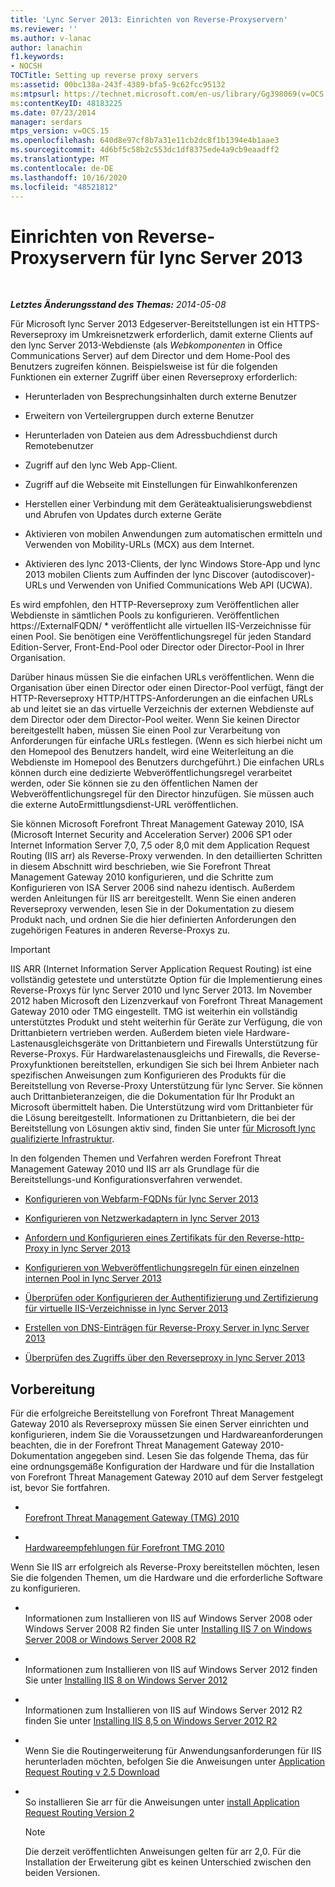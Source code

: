 ```yaml
---
title: 'Lync Server 2013: Einrichten von Reverse-Proxyservern'
ms.reviewer: ''
ms.author: v-lanac
author: lanachin
f1.keywords:
- NOCSH
TOCTitle: Setting up reverse proxy servers
ms:assetid: 00bc138a-243f-4389-bfa5-9c62fcc95132
ms:mtpsurl: https://technet.microsoft.com/en-us/library/Gg398069(v=OCS.15)
ms:contentKeyID: 48183225
ms.date: 07/23/2014
manager: serdars
mtps_version: v=OCS.15
ms.openlocfilehash: 640d8e97cf8b7a31e11cb2dc8f1b1394e4b1aae3
ms.sourcegitcommit: 4d6bf5c58b2c553dc1df8375ede4a9cb9eaadff2
ms.translationtype: MT
ms.contentlocale: de-DE
ms.lasthandoff: 10/16/2020
ms.locfileid: "48521812"
---
```

# <a name="setting-up-reverse-proxy-servers-for-lync-server-2013"></a>Einrichten von Reverse-Proxyservern für lync Server 2013

<div data-xmlns="http://www.w3.org/1999/xhtml">

<div class="topic" data-xmlns="http://www.w3.org/1999/xhtml" data-msxsl="urn:schemas-microsoft-com:xslt" data-cs="https://msdn.microsoft.com/">

<div data-asp="https://msdn2.microsoft.com/asp">



</div>

<div id="mainSection">

<div id="mainBody">

<span> </span>

_**Letztes Änderungsstand des Themas:** 2014-05-08_

Für Microsoft lync Server 2013 Edgeserver-Bereitstellungen ist ein HTTPS-Reverseproxy im Umkreisnetzwerk erforderlich, damit externe Clients auf den lync Server 2013-Webdienste (als *Webkomponenten* in Office Communications Server) auf dem Director und dem Home-Pool des Benutzers zugreifen können. Beispielsweise ist für die folgenden Funktionen ein externer Zugriff über einen Reverseproxy erforderlich:

  - Herunterladen von Besprechungsinhalten durch externe Benutzer

  - Erweitern von Verteilergruppen durch externe Benutzer

  - Herunterladen von Dateien aus dem Adressbuchdienst durch Remotebenutzer

  - Zugriff auf den lync Web App-Client.

  - Zugriff auf die Webseite mit Einstellungen für Einwahlkonferenzen

  - Herstellen einer Verbindung mit dem Geräteaktualisierungswebdienst und Abrufen von Updates durch externe Geräte

  - Aktivieren von mobilen Anwendungen zum automatischen ermitteln und Verwenden von Mobility-URLs (MCX) aus dem Internet.

  - Aktivieren des lync 2013-Clients, der lync Windows Store-App und lync 2013 mobilen Clients zum Auffinden der lync Discover (autodiscover)-URLs und Verwenden von Unified Communications Web API (UCWA).

Es wird empfohlen, den HTTP-Reverseproxy zum Veröffentlichen aller Webdienste in sämtlichen Pools zu konfigurieren. Veröffentlichen https://ExternalFQDN/ \* veröffentlicht alle virtuellen IIS-Verzeichnisse für einen Pool. Sie benötigen eine Veröffentlichungsregel für jeden Standard Edition-Server, Front-End-Pool oder Director oder Director-Pool in Ihrer Organisation.

Darüber hinaus müssen Sie die einfachen URLs veröffentlichen. Wenn die Organisation über einen Director oder einen Director-Pool verfügt, fängt der HTTP-Reverseproxy HTTP/HTTPS-Anforderungen an die einfachen URLs ab und leitet sie an das virtuelle Verzeichnis der externen Webdienste auf dem Director oder dem Director-Pool weiter. Wenn Sie keinen Director bereitgestellt haben, müssen Sie einen Pool zur Verarbeitung von Anforderungen für einfache URLs festlegen. (Wenn es sich hierbei nicht um den Homepool des Benutzers handelt, wird eine Weiterleitung an die Webdienste im Homepool des Benutzers durchgeführt.) Die einfachen URLs können durch eine dedizierte Webveröffentlichungsregel verarbeitet werden, oder Sie können sie zu den öffentlichen Namen der Webveröffentlichungsregel für den Director hinzufügen. Sie müssen auch die externe AutoErmittlungsdienst-URL veröffentlichen.

Sie können Microsoft Forefront Threat Management Gateway 2010, ISA (Microsoft Internet Security and Acceleration Server) 2006 SP1 oder Internet Information Server 7,0, 7,5 oder 8,0 mit dem Application Request Routing (IIS arr) als Reverse-Proxy verwenden. In den detaillierten Schritten in diesem Abschnitt wird beschrieben, wie Sie Forefront Threat Management Gateway 2010 konfigurieren, und die Schritte zum Konfigurieren von ISA Server 2006 sind nahezu identisch. Außerdem werden Anleitungen für IIS arr bereitgestellt. Wenn Sie einen anderen Reverseproxy verwenden, lesen Sie in der Dokumentation zu diesem Produkt nach, und ordnen Sie die hier definierten Anforderungen den zugehörigen Features in anderen Reverse-Proxys zu.

<div>


> [!IMPORTANT]  
> IIS ARR (Internet Information Server Application Request Routing) ist eine vollständig getestete und unterstützte Option für die Implementierung eines Reverse-Proxys für lync Server 2010 und lync Server 2013. Im November 2012 haben Microsoft den Lizenzverkauf von Forefront Threat Management Gateway 2010 oder TMG eingestellt. TMG ist weiterhin ein vollständig unterstütztes Produkt und steht weiterhin für Geräte zur Verfügung, die von Drittanbietern vertrieben werden. Außerdem bieten viele Hardware-Lastenausgleichsgeräte von Drittanbietern und Firewalls Unterstützung für Reverse-Proxys. Für Hardwarelastenausgleichs und Firewalls, die Reverse-Proxyfunktionen bereitstellen, erkundigen Sie sich bei Ihrem Anbieter nach spezifischen Anweisungen zum Konfigurieren des Produkts für die Bereitstellung von Reverse-Proxy Unterstützung für lync Server. Sie können auch Drittanbieteranzeigen, die die Dokumentation für Ihr Produkt an Microsoft übermittelt haben. Die Unterstützung wird vom Drittanbieter für die Lösung bereitgestellt. Informationen zu Drittanbietern, die bei der Bereitstellung von Lösungen aktiv sind, finden Sie unter <A href="https://go.microsoft.com/fwlink/?linkid=268730">für Microsoft lync qualifizierte Infrastruktur</A>.



</div>

In den folgenden Themen und Verfahren werden Forefront Threat Management Gateway 2010 und IIS arr als Grundlage für die Bereitstellungs-und Konfigurationsverfahren verwendet.

  - [Konfigurieren von Webfarm-FQDNs für lync Server 2013](lync-server-2013-configure-web-farm-fqdns.md)

  - [Konfigurieren von Netzwerkadaptern in lync Server 2013](lync-server-2013-configure-network-adapters.md)

  - [Anfordern und Konfigurieren eines Zertifikats für den Reverse-http-Proxy in lync Server 2013](lync-server-2013-request-and-configure-a-certificate-for-your-reverse-http-proxy.md)

  - [Konfigurieren von Webveröffentlichungsregeln für einen einzelnen internen Pool in lync Server 2013](lync-server-2013-configure-web-publishing-rules-for-a-single-internal-pool.md)

  - [Überprüfen oder Konfigurieren der Authentifizierung und Zertifizierung für virtuelle IIS-Verzeichnisse in lync Server 2013](lync-server-2013-verify-or-configure-authentication-and-certification-on-iis-virtual-directories.md)

  - [Erstellen von DNS-Einträgen für Reverse-Proxy Server in lync Server 2013](lync-server-2013-create-dns-records-for-reverse-proxy-servers.md)

  - [Überprüfen des Zugriffs über den Reverseproxy in lync Server 2013](lync-server-2013-verify-access-through-your-reverse-proxy.md)

<div>

## <a name="before-you-begin"></a>Vorbereitung

Für die erfolgreiche Bereitstellung von Forefront Threat Management Gateway 2010 als Reverseproxy müssen Sie einen Server einrichten und konfigurieren, indem Sie die Voraussetzungen und Hardwareanforderungen beachten, die in der Forefront Threat Management Gateway 2010-Dokumentation angegeben sind. Lesen Sie das folgende Thema, das für eine ordnungsgemäße Konfiguration der Hardware und für die Installation von Forefront Threat Management Gateway 2010 auf dem Server festgelegt ist, bevor Sie fortfahren.

  - <span></span>  
    [Forefront Threat Management Gateway (TMG) 2010](https://go.microsoft.com/fwlink/?linkid=291292)

  - <span></span>  
    [Hardwareempfehlungen für Forefront TMG 2010](https://go.microsoft.com/fwlink/?linkid=291293)

Wenn Sie IIS arr erfolgreich als Reverse-Proxy bereitstellen möchten, lesen Sie die folgenden Themen, um die Hardware und die erforderliche Software zu konfigurieren.

  - <span></span>  
    Informationen zum Installieren von IIS auf Windows Server 2008 oder Windows Server 2008 R2 finden Sie unter [Installing IIS 7 on Windows Server 2008 or Windows Server 2008 R2](https://go.microsoft.com/fwlink/?linkid=291296)

  - <span></span>  
    Informationen zum Installieren von IIS auf Windows Server 2012 finden Sie unter [Installing IIS 8 on Windows Server 2012](https://go.microsoft.com/fwlink/?linkid=291297)

  - <span></span>  
    Informationen zum Installieren von IIS auf Windows Server 2012 R2 finden Sie unter [Installing IIS 8,5 on Windows Server 2012 R2](https://go.microsoft.com/fwlink/?linkid=330687)

  - <span></span>  
    Wenn Sie die Routingerweiterung für Anwendungsanforderungen für IIS herunterladen möchten, befolgen Sie die Anweisungen unter [Application Request Routing v 2.5 Download](https://go.microsoft.com/fwlink/?linkid=291298)

  - <span></span>  
    So installieren Sie arr für die Anweisungen unter [install Application Request Routing Version 2](https://go.microsoft.com/fwlink/?linkid=291299)
    
    <div>
    

    > [!NOTE]  
    > Die derzeit veröffentlichten Anweisungen gelten für arr 2,0. Für die Installation der Erweiterung gibt es keinen Unterschied zwischen den beiden Versionen.

    
    </div>

</div>

</div>

<span> </span>

</div>

</div>

</div>

